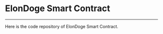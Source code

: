 # ElonDoge Smart Contract

---------------------

Here is the code repository of ElonDoge Smart Contract.
